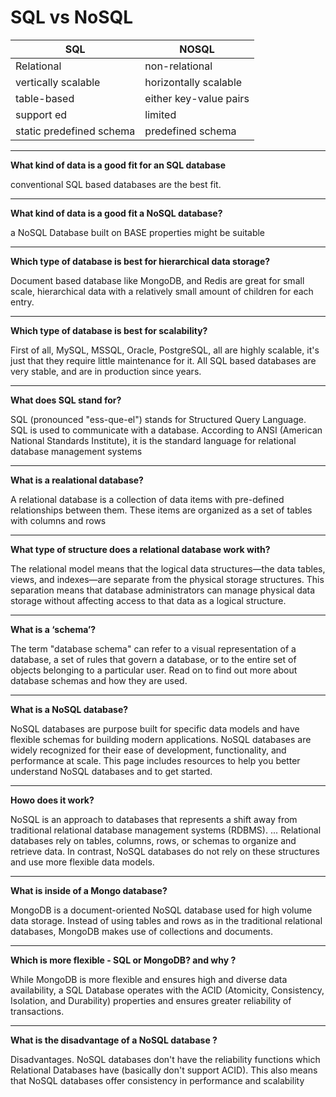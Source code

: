 # SQL vs NoSQL

| SQL                      | NOSQL                  |
| ------------------------ | ---------------------- |
| Relational               | non-relational         |
| vertically scalable      | horizontally scalable  |
| table-based              | either key-value pairs |
| support ed               | limited                |
| static predefined schema | predefined schema      |

---

**What kind of data is a good fit for an SQL database**

conventional SQL based databases are the best fit.

---

**What kind of data is a good fit a NoSQL database?**

a NoSQL Database built on BASE properties might be suitable

---

**Which type of database is best for hierarchical data storage?**

Document based database like MongoDB, and Redis are great for small scale, hierarchical data with a relatively small amount of children for each entry.

---

**Which type of database is best for scalability?**

First of all, MySQL, MSSQL, Oracle, PostgreSQL, all are highly scalable, it's just that they require little maintenance for it. All SQL based databases are very stable, and are in production since years.

---

**What does SQL stand for?**

SQL (pronounced "ess-que-el") stands for Structured Query Language. SQL is used to communicate with a database. According to ANSI (American National Standards Institute), it is the standard language for relational database management systems

---

**What is a realational database?**

A relational database is a collection of data items with pre-defined relationships between them. These items are organized as a set of tables with columns and rows

---

**What type of structure does a relational database work with?**

The relational model means that the logical data structures—the data tables, views, and indexes—are separate from the physical storage structures. This separation means that database administrators can manage physical data storage without affecting access to that data as a logical structure.

---

**What is a ‘schema’?**

The term "database schema" can refer to a visual representation of a database, a set of rules that govern a database, or to the entire set of objects belonging to a particular user. Read on to find out more about database schemas and how they are used.

---

**What is a NoSQL database?**

NoSQL databases are purpose built for specific data models and have flexible schemas for building modern applications. NoSQL databases are widely recognized for their ease of development, functionality, and performance at scale. This page includes resources to help you better understand NoSQL databases and to get started.

---

**Howo does it work?**

NoSQL is an approach to databases that represents a shift away from traditional relational database management systems (RDBMS). ... Relational databases rely on tables, columns, rows, or schemas to organize and retrieve data. In contrast, NoSQL databases do not rely on these structures and use more flexible data models.

---

**What is inside of a Mongo database?**

MongoDB is a document-oriented NoSQL database used for high volume data storage. Instead of using tables and rows as in the traditional relational databases, MongoDB makes use of collections and documents.

---

**Which is more flexible - SQL or MongoDB? and why ?**

While MongoDB is more flexible and ensures high and diverse data availability, a SQL Database operates with the ACID (Atomicity, Consistency, Isolation, and Durability) properties and ensures greater reliability of transactions.

---

**What is the disadvantage of a NoSQL database ?**‬‏

Disadvantages. NoSQL databases don't have the reliability functions which Relational Databases have (basically don't support ACID). This also means that NoSQL databases offer consistency in performance and scalability
